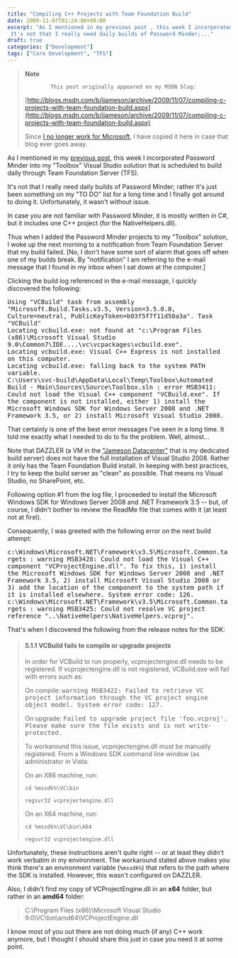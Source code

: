 ```yaml
---
title: "Compiling C++ Projects with Team Foundation Build"
date: 2009-11-07T01:24:00+08:00
excerpt: "As I mentioned in my previous post , this week I incorporated Password Minder into my \"Toolbox\" Visual Studio solution that is scheduled to build daily through Team Foundation Server (TFS). 
 It's not that I really need daily builds of Password Minder;..."
draft: true
categories: ["Development"]
tags: ["Core Development", "TFS"]
---
```


> **Note**
>
>             This post originally appeared on my MSDN blog:
>
> [http://blogs.msdn.com/b/jjameson/archive/2009/11/07/compiling-c-projects-with-team-foundation-build.aspx](http://blogs.msdn.com/b/jjameson/archive/2009/11/07/compiling-c-projects-with-team-foundation-build.aspx)
>
> Since [I no longer work for Microsoft](/blog/jjameson/2011/09/02/last-day-with-microsoft), I have copied it here in case that blog                 ever goes away.

As I mentioned in my [previous post](/blog/jjameson/2009/11/07/using-password-minder-to-manage-your-passwords), this week I incorporated Password Minder into my "Toolbox"         Visual Studio solution that is scheduled to build daily through Team Foundation         Server (TFS).

It's not that I really need daily builds of Password Minder; rather it's just been         something on my "TO DO" list for a long time and I finally got around to doing it.         Unfortunately, it wasn't without issue.

In case you are not familiar with Password Minder, it is mostly written in C#, but         it includes one C++ project (for the NativeHelpers.dll).

Thus when I added the Password Minder projects to my "Toolbox" solution, I woke         up the next morning to a notification from Team Foundation Server that my build         failed. [No, I don't have some sort of alarm that goes off when one of my builds         break. By "notification" I am referring to the e-mail message that I found in my         inbox when I sat down at the computer.]

Clicking the build log referenced in the e-mail message, I quickly discovered the         following:

<samp>            Using "VCBuild" task from assembly "Microsoft.Build.Tasks.v3.5, Version=3.5.0.0,
Culture=neutral, PublicKeyToken=b03f5f7f11d50a3a". Task "VCBuild"<br>
Locating vcbuild.exe: not found at "c:\Program Files (x86)\Microsoft Visual Studio
9.0\Common7\IDE\..\..\vc\vcpackages\vcbuild.exe".<br>
Locating vcbuild.exe: Visual C++ Express is not installed on this computer.<br>
Locating vcbuild.exe: falling back to the system PATH variable.<br>
C:\Users\svc-build\AppData\Local\Temp\Toolbox\Automated Build - Main\Sources\Source\Toolbox.sln
: error MSB3411: Could not load the Visual C++ component "VCBuild.exe". If the component
is not installed, either 1) install the Microsoft Windows SDK for Windows Server
2008 and .NET Framework 3.5, or 2) install Microsoft Visual Studio 2008.</samp>

That certainly is one of the best error messages I've seen in a long time. It told         me exactly what I needed to do to fix the problem. Well, almost...

Note that DAZZLER (a VM in the ["Jameson Datacenter"](/blog/jjameson/2009/09/14/the-jameson-datacenter) that is my dedicated build server) does not have the         full installation of Visual Studio 2008. Rather it only has the Team Foundation         Build install. In keeping with best practices, I try to keep the build server as         "clean" as possible. That means no Visual Studio, no SharePoint, etc.

Following option #1 from the log file, I proceeded to install the Microsoft Windows         SDK for Windows Server 2008 and .NET Framework 3.5 -- but, of course, I didn't bother         to review the ReadMe file that comes with it (at least not at first).

Consequently, I was greeted with the following error on the next build attempt:

<samp>            c:\Windows\Microsoft.NET\Framework\v3.5\Microsoft.Common.targets : warning MSB3428:
Could not load the Visual C++ component "VCProjectEngine.dll". To fix this, 1) install
the Microsoft Windows SDK for Windows Server 2008 and .NET Framework 3.5, 2) install
Microsoft Visual Studio 2008 or 3) add the location of the component to the system
path if it is installed elsewhere. System error code: 126.<br>
c:\Windows\Microsoft.NET\Framework\v3.5\Microsoft.Common.targets : warning MSB3425:
Could not resolve VC project reference "..\NativeHelpers\NativeHelpers.vcproj".</samp>

That's when I discovered the following from the release notes for the SDK:

> #### 5.1.1 VCBuild fails to compile or upgrade projects
>
> In order for VCBuild to run properly, vcprojectengine.dll needs to be registered.             If vcprojectengine.dll is not registered, VCBuild.exe will fail with errors such             as:
>
> On compile: <samp>warning MSB3422: Failed to retrieve VC project information through
> the VC project engine object model. System error code: 127.</samp>
>
> On upgrade: <samp>Failed to upgrade project file 'foo.vcproj'. Please make sure the
> file exists and is not write-protected.</samp>
>
> To workaround this issue, vcprojectengine.dll must be manually registered.             From a Windows SDK command line window (as administrator in Vista:
>
> On an X86 machine, run:
>
> ```
> cd %mssdk%\VC\bin
> ```
>
> ```
> regsvr32 vcprojectengine.dll
> ```
>
> On an X64 machine, run:
>
> ```
> cd %mssdk%\VC\bin\X64
> ```
>
> ```
> regsvr32 vcprojectengine.dll
> ```

Unfortunately, these instructions aren't quite right -- or at least they didn't         work verbatim in my environment. The workaround stated above makes you think there's         an environment variable (`%mssdk%`) that refers to the path where the         SDK is installed. However, this wasn't configured on DAZZLER.

Also, I didn't find my copy of VCProjectEngine.dll in an **x64** folder,         but rather in an **amd64** folder:

> C:\Program Files (x86)\Microsoft Visual Studio 9.0\VC\bin\amd64\VCProjectEngine.dll

I know most of you out there are not doing much (if any) C++ work anymore, but I         thought I should share this just in case you need it at some point.

